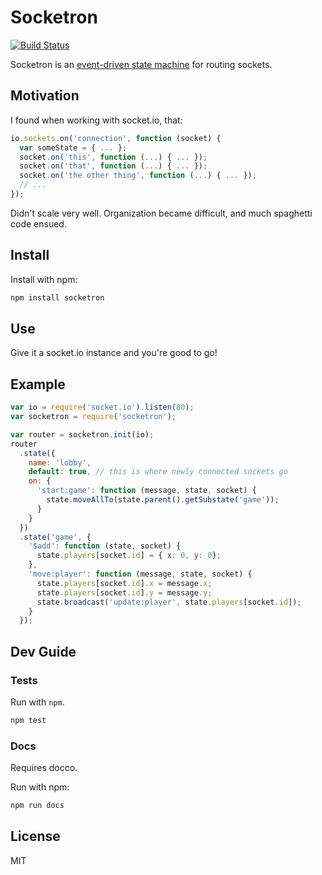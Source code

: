 # Socketron

[![Build Status](https://travis-ci.org/btford/socketron.png)](https://travis-ci.org/btford/socketron)

Socketron is an [event-driven state machine](http://en.wikipedia.org/wiki/Event-driven_finite-state_machine) for routing sockets.

## Motivation
I found when working with socket.io, that:

```javascript
io.sockets.on('connection', function (socket) {
  var someState = { ... };
  socket.on('this', function (...) { ... });
  socket.on('that', function (...) { ... });
  socket.on('the other thing', function (...) { ... });
  // ...
});
```

Didn't scale very well. Organization became difficult, and much spaghetti code ensued.

## Install
Install with npm:
```bash
npm install socketron
```

## Use
Give it a socket.io instance and you're good to go!

## Example
```javascript
var io = require('socket.io').listen(80);
var socketron = require('socketron');

var router = socketron.init(io);
router
  .state({
    name: 'lobby',
    default: true, // this is where newly connected sockets go
    on: {
      'start:game': function (message, state, socket) {
        state.moveAllTo(state.parent().getSubstate('game'));
      }
    }
  })
  .state('game', {
    '$add': function (state, socket) {
      state.players[socket.id] = { x: 0, y: 0};
    },
    'move:player': function (message, state, socket) {
      state.players[socket.id].x = message.x;
      state.players[socket.id].y = message.y;
      state.broadcast('update:player', state.players[socket.id]);
    }
  });

```

## Dev Guide

### Tests
Run with `npm`.

```bash
npm test
```

### Docs
Requires docco.

Run with npm:
```bash
npm run docs
```

## License
MIT
